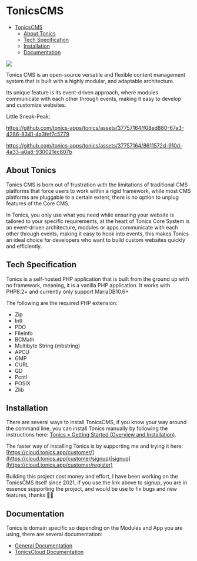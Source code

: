 # TonicsCMS

<!-- TOC -->

* [TonicsCMS](#tonicscms)
    * [About Tonics](#about-tonics)
    * [Tech Specification](#tech-specification)
    * [Installation](#installation)
    * [Documentation](#documentation)

<!-- TOC -->

![](https://tonics.app/serve_file_path_987654321/36d4b706389737e7aebd78f82bb9daa6e13de982e6b829f66f0443ed831a37dc?render)

Tonics CMS is an open-source versatile and flexible content management system that is built with a highly modular, and
adaptable architecture.

Its unique feature is its event-driven approach, where modules communicate with each other through events, making it
easy to develop and customize websites.

Little Sneak-Peak:

https://github.com/tonics-apps/tonics/assets/37757164/f08ed880-67a3-4286-8341-4a3fef7c5779

https://github.com/tonics-apps/tonics/assets/37757164/8611572d-910d-4a33-a0a8-930021ec807b

## About Tonics

Tonics CMS is born out of frustration with the limitations of traditional CMS platforms that force users to work within
a rigid framework, while most CMS platforms are pluggable to a certain extent, there is no option to unplug features of
the Core CMS.

In Tonics, you only use what you need while ensuring your website is tailored to your specific requirements, at the
heart of Tonics Core System is an event-driven architecture, modules or apps communicate with each other through events,
making it easy to hook into events, this makes Tonics an ideal choice for developers who want to build custom websites
quickly and efficiently.

## Tech Specification

Tonics is a self-hosted PHP application that is built from the ground up with no framework, meaning, it is a vanilla PHP
application. It works with PHP8.2+ and currently only support MariaDB10.6+

The following are the required PHP extension:

* Zip
* Intl
* PDO
* FileInfo
* BCMath
* Multibyte String (mbstring)
* APCU
* GMP
* CURL
* GD
* Pcntl
* POSIX
* Zlib

## Installation

There are several ways to install TonicsCMS, if you know your way around the command line, you can install Tonics
manually by following the instructions
here: [Tonics » Getting Started (Overview and Installation)](https://tonics.app/posts/4823863fd7b5f88c/getting-started#installation).

The faster way of installing Tonics is by supporting me and trying it
here: [https://cloud.tonics.app/customer/](https://cloud.tonics.app/customer/signup)[signup](https://cloud.tonics.app/customer/register)

Building this project cost money and effort, I have been working on the TonicsCMS itself since 2021, if you use the link
above to signup, you are in essence supporting the project, and would be use to fix bugs and new features, thanks 🙏🏾

## Documentation

Tonics is domain specific so depending on the Modules and App you are using, there are several documentation:

* [General Documentation](https://tonics.app/posts/6e2979da2737c415/user-documentation)
* [TonicsCloud Documentation](https://tonics.app/posts/78a5ff202fd027ac/tonicscloud-documentation)
